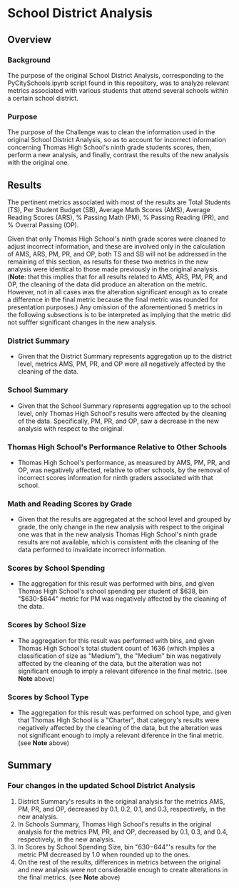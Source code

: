 # School District Analysis

## Overview

### Background

The purpose of the original School District Analysis, corresponding to the PyCitySchools.ipynb script found in this repository, was to analyze relevant metrics associated with various students that attend several schools within a certain school district. 

### Purpose

The purpose of the Challenge was to clean the information used in the original School District Analysis, so as to account for incorrect information concerning Thomas High School's ninth grade students scores, then, perform a new analysis, and finally, contrast the results of the new analysis with the original one.

## Results

The pertinent metrics associated with most of the results are Total Students (TS), Per Student Budget (SB), Average Math Scores (AMS), Average Reading Scores (ARS), % Passing Math (PM), % Passing Reading (PR), and % Overral Passing (OP). 

Given that only Thomas High School's ninth grade scores were cleaned to adjust incorrect information, and these are involved only in the calculation of AMS, ARS, PM, PR, and OP, both TS and SB will not be addressed in the remaining of this section, as results for these two metrics in the new analysis were identical to those made previously in the original analysis. (**Note**: that this implies that for all results related to AMS, ARS, PM, PR, and OP, the cleaning of the data did produce an alteration on the metric. However, not in all cases was the alteration significant enough as to create a difference in the final metric because the final metric was rounded for presentation purposes.) Any omission of the aforementioned 5 metrics in the following subsections is to be interpreted as implying that the metric did not sufffer significant changes in the new analysis.

### District Summary

* Given that the District Summary represents aggregation up to the district level, metrics AMS, PM, PR, and OP were all negatively affected by the cleaning of the data.

### School Summary

* Given that the School Summary represents aggregation up to the school level, only Thomas High School's results were affected by the cleaning of the data. Specifically, PM, PR, and OP, saw a decrease in the new analysis with respect to the original.

### Thomas High School's Performance Relative to Other Schools

* Thomas High School's performance, as measured by AMS, PM, PR, and OP, was negatively affected, relative to other schools, by the removal of incorrect scores information for ninth graders associated with that school.

### Math and Reading Scores by Grade

* Given that the results are aggregated at the school level and grouped by grade, the only change in the new analysis with respect to the original one was that in the new analysis Thomas High School's ninth grade results are not available, which is consistent with the cleaning of the data performed to invalidate incorrect information.

### Scores by School Spending

* The aggregation for this result was performed with bins, and given Thomas High School's school spending per student of $638, bin "$630-$644" metric for PM was negatively affected by the cleaning of the data.

### Scores by School Size

* The aggregation for this result was performed with bins, and given Thomas High School's total student count of 1636 (which implies a classification of size as "Medium"), the "Medium" bin was negatively affected by the cleaning of the data, but the alteration was not significant enough to imply a relevant diference in the final metric. (see **Note** above)

### Scores by School Type

* The aggregation for this result was performed on school type, and given that Thomas High School is a "Charter", that category's results were negatively affected by the cleaning of the data, but the alteration was not significant enough to imply a relevant diference in the final metric. (see **Note** above)

## Summary

### Four changes in the updated School District Analysis

1) District Summary's results in the original analysis for the metrics AMS, PM, PR, and OP, decreased by 0.1, 0.2, 0.1, and 0.3, respectively, in the new analysis.
2) In Schools Summary, Thomas High School's results in the original analysis for the metrics PM, PR, and OP, decreased by 0.1, 0.3, and 0.4, respectively, in the new analysis.
3) In Scores by School Spending Size, bin "$630-$644"'s results for the metric PM decreased by 1.0 when rounded up to the ones.
4) On the rest of the results, differences in metrics between the original and new analysis were not considerable enough to create alterations in the final metrics. (see **Note** above)


